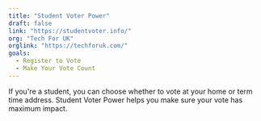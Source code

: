 ```yaml
---
title: "Student Voter Power"
draft: false
link: "https://studentvoter.info/"
org: "Tech For UK"
orglink: "https://techforuk.com/"
goals:
  - Register to Vote
  - Make Your Vote Count
---
```


If you're a student, you can choose whether to vote at your home or term time address. Student Voter Power helps you make sure your vote has maximum impact.

<!--more-->
